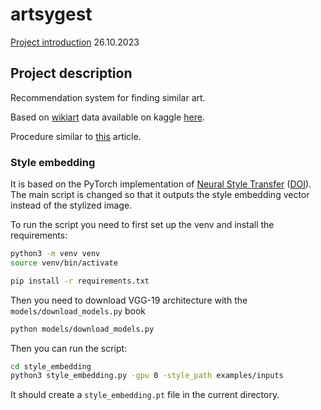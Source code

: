 # artsygest
[Project introduction](https://prezi.com/view/5GRIWdsUUeVozPxdd8ZO/) 26.10.2023

## Project description

Recommendation system for finding similar art.

Based on [wikiart](https://www.wikiart.org/) data available on kaggle [here](https://www.kaggle.com/ipythonx/wikiart-gangogh-creating-art-gan).

Procedure similar to [this](https://towardsdatascience.com/developing-art-style-embeddings-for-visual-similarity-comparison-of-artworks-7a9d4ade2045) article.

### Style embedding

It is based on the PyTorch implementation of [Neural Style Transfer](https://github.com/ProGamerGov/neural-style-pt) ([DOI](10.5281/zenodo.6967432)). The main script is changed so that it outputs the style embedding vector instead of the stylized image. 

To run the script you need to first set up the venv and install the requirements:
```bash
python3 -m venv venv
source venv/bin/activate

pip install -r requirements.txt
```

Then you need to download VGG-19 architecture with the `models/download_models.py` book

```bash
python models/download_models.py
```

Then you can run the script:
```bash
cd style_embedding
python3 style_embedding.py -gpu 0 -style_path examples/inputs
```

It should create a `style_embedding.pt` file in the current directory.

